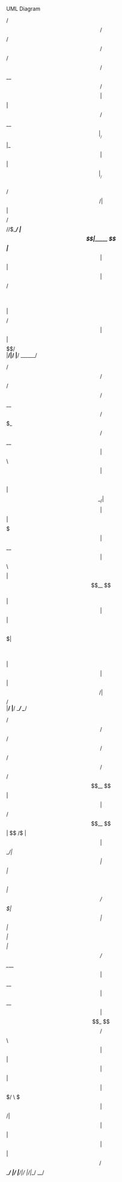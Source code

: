 UML Diagram

   /$$$$$$    /$$ /$$   /$$  /$$$$$$        
  /$$__  $$ /$$$$| $$  | $$ /$$__  $$       
 |__/  \ $$|_  $$| $$  | $$|__/  \ $$       
   /$$$$$$/  | $$| $$$$$$$$   /$$$$$/       
  /$$____/   | $$|_____  $$  |___  $$       
 | $$        | $$      | $$ /$$  \ $$       
 | $$$$$$$$ /$$$$$$    | $$|  $$$$$$/       
 |________/|______/    |__/ \______/        
                                            
                                            
                                            
   /$$$$$$   /$$$$$$   /$$$$$$              
  /$$__  $$ /$$$_  $$ /$$__  $$             
 | $$  \ $$| $$$$\ $$| $$  \__/             
 | $$$$$$$$| $$ $$ $$| $$$$$$$              
 | $$__  $$| $$\ $$$$| $$__  $$             
 | $$  | $$| $$ \ $$$| $$  \ $$             
 | $$  | $$|  $$$$$$/|  $$$$$$/             
 |__/  |__/ \______/  \______/              
                                            
                                            
                                            
   /$$$$$$  /$$   /$$  /$$$$$$  /$$      /$$
  /$$__  $$| $$  | $$ /$$__  $$| $$  /$ | $$
 | $$  \__/| $$  | $$| $$  \ $$| $$ /$$$| $$
 |  $$$$$$ | $$$$$$$$| $$$$$$$$| $$/$$ $$ $$
  \____  $$| $$__  $$| $$__  $$| $$$$_  $$$$
  /$$  \ $$| $$  | $$| $$  | $$| $$$/ \  $$$
 |  $$$$$$/| $$  | $$| $$  | $$| $$/   \  $$
  \______/ |__/  |__/|__/  |__/|__/     \__/
                                            
